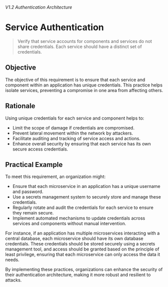 *V1.2 Authentication Architecture*

# Service Authentication

> Verify that service accounts for components and services do not share credentials. Each service should have a distinct set of credentials.

## Objective
The objective of this requirement is to ensure that each service and component within an application has unique credentials. This practice helps isolate services, preventing a compromise in one area from affecting others.

## Rationale
Using unique credentials for each service and component helps to:
- Limit the scope of damage if credentials are compromised.
- Prevent lateral movement within the network by attackers.
- Facilitate auditing and tracking of service access and actions.
- Enhance overall security by ensuring that each service has its own secure access credentials.

## Practical Example
To meet this requirement, an organization might:
- Ensure that each microservice in an application has a unique username and password.
- Use a secrets management system to securely store and manage these credentials.
- Regularly rotate and audit the credentials for each service to ensure they remain secure.
- Implement automated mechanisms to update credentials across services and components without manual intervention.

For instance, if an application has multiple microservices interacting with a central database, each microservice should have its own database credentials. These credentials should be stored securely using a secrets management tool, and access should be granted based on the principle of least privilege, ensuring that each microservice can only access the data it needs.

By implementing these practices, organizations can enhance the security of their authentication architecture, making it more robust and resilient to attacks.

